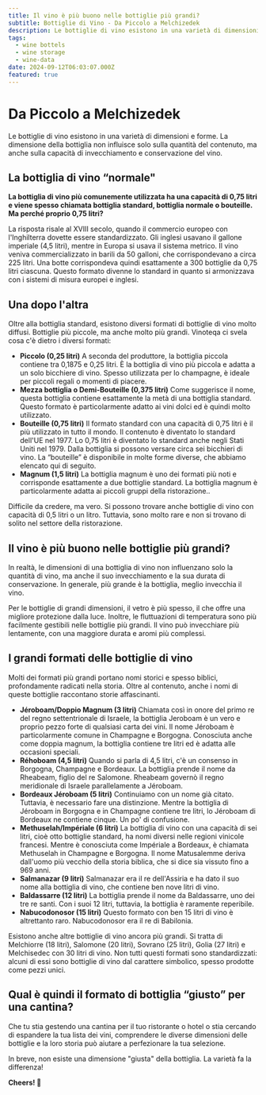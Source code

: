 ```yaml
---
title: Il vino è più buono nelle bottiglie più grandi?
subtitle: Bottiglie di Vino - Da Piccolo a Melchizedek
description: Le bottiglie di vino esistono in una varietà di dimensioni e forme. La dimensione della bottiglia non influisce solo sulla quantità del contenuto, ma anche sulla capacità di invecchiamento e conservazione del vino.
tags:
  - wine bottels
  - wine storage
  - wine-data
date: 2024-09-12T06:03:07.000Z
featured: true
---
```


# Da Piccolo a Melchizedek

Le bottiglie di vino esistono in una varietà di dimensioni e forme. La dimensione della bottiglia non influisce solo sulla quantità del contenuto, ma anche sulla capacità di invecchiamento e conservazione del vino.

## La bottiglia di vino “normale"

**La bottiglia di vino più comunemente utilizzata ha una capacità di 0,75 litri e viene spesso chiamata bottiglia standard, bottiglia normale o bouteille. Ma perché proprio 0,75 litri?** 

La risposta risale al XVIII secolo, quando il commercio europeo con l'Inghilterra dovette essere standardizzato. Gli inglesi usavano il gallone imperiale (4,5 litri), mentre in Europa si usava il sistema metrico. Il vino veniva commercializzato in barili da 50 galloni, che corrispondevano a circa 225 litri. Una botte corrispondeva quindi esattamente a 300 bottiglie da 0,75 litri ciascuna. Questo formato divenne lo standard in quanto si armonizzava con i sistemi di misura europei e inglesi.

## Una dopo l'altra

Oltre alla bottiglia standard, esistono diversi formati di bottiglie di vino molto diffusi. Bottiglie più piccole, ma anche molto più grandi. Vinoteqa ci svela cosa c'è dietro i diversi formati:

- **Piccolo (0,25 litri)** A seconda del produttore, la bottiglia piccola contiene tra 0,1875 e 0,25 litri. È la bottiglia di vino più piccola e adatta a un solo bicchiere di vino. Spesso utilizzata per lo champagne, è ideale per piccoli regali o momenti di piacere.
- **Mezza bottiglia o Demi-Bouteille (0,375 litri)** Come suggerisce il nome, questa bottiglia contiene esattamente la metà di una bottiglia standard. Questo formato è particolarmente adatto ai vini dolci ed è quindi molto utilizzato.
- **Bouteille (0,75 litri)** Il formato standard con una capacità di 0,75 litri è il più utilizzato in tutto il mondo. Il contenuto è diventato lo standard dell'UE nel 1977. Lo 0,75 litri è diventato lo standard anche negli Stati Uniti nel 1979. Dalla bottiglia si possono versare circa sei bicchieri di vino. La “bouteille” è disponibile in molte forme diverse, che abbiamo elencato qui di seguito.
- **Magnum (1,5 litri)** La bottiglia magnum è uno dei formati più noti e corrisponde esattamente a due bottiglie standard. La bottiglia magnum è particolarmente adatta ai piccoli gruppi della ristorazione.. 

Difficile da credere, ma vero. Si possono trovare anche bottiglie di vino con capacità di 0,5 litri o un litro. Tuttavia, sono molto rare e non si trovano di solito nel settore della ristorazione. 

## Il vino è più buono nelle bottiglie più grandi?

In realtà, le dimensioni di una bottiglia di vino non influenzano solo la quantità di vino, ma anche il suo invecchiamento e la sua durata di conservazione. In generale, più grande è la bottiglia, meglio invecchia il vino.

Per le bottiglie di grandi dimensioni, il vetro è più spesso, il che offre una migliore protezione dalla luce. Inoltre, le fluttuazioni di temperatura sono più facilmente gestibili nelle bottiglie più grandi. Il vino può invecchiare più lentamente, con una maggiore durata e aromi più complessi.

## I grandi formati delle bottiglie di vino

Molti dei formati più grandi portano nomi storici e spesso biblici, profondamente radicati nella storia. Oltre al contenuto, anche i nomi di queste bottiglie raccontano storie affascinanti.

- **Jéroboam/Doppio Magnum (3 litri)** Chiamata così in onore del primo re del regno settentrionale di Israele, la bottiglia Jeroboam è un vero e proprio pezzo forte di qualsiasi carta dei vini. Il nome Jéroboam è particolarmente comune in Champagne e Borgogna. Conosciuta anche come doppia magnum, la bottiglia contiene tre litri ed è adatta alle occasioni speciali.
- **Réhoboam (4,5 litri)** Quando si parla di 4,5 litri, c'è un consenso in Borgogna, Champagne e Bordeaux. La bottiglia prende il nome da Rheabeam, figlio del re Salomone. Rheabeam governò il regno meridionale di Israele parallelamente a Jéroboam.
- **Bordeaux Jéroboam (5 litri)** Continuiamo con un nome già citato. Tuttavia, è necessario fare una distinzione. Mentre la bottiglia di Jéroboam in Borgogna e in Champagne contiene tre litri, lo Jéroboam di Bordeaux ne contiene cinque. Un po' di confusione.
- **Methuselah/Impériale (6 litri)** La bottiglia di vino con una capacità di sei litri, cioè otto bottiglie standard, ha nomi diversi nelle regioni vinicole francesi. Mentre è conosciuta come Impériale a Bordeaux, è chiamata Methuselah in Champagne e Borgogna. Il nome Matusalemme deriva dall'uomo più vecchio della storia biblica, che si dice sia vissuto fino a 969 anni.
- **Salmanazar (9 litri)** Salmanazar era il re dell'Assiria e ha dato il suo nome alla bottiglia di vino, che contiene ben nove litri di vino.
- **Baldassarre (12 litri)** La bottiglia prende il nome da Baldassarre, uno dei tre re santi. Con i suoi 12 litri, tuttavia, la bottiglia è raramente reperibile.
- **Nabucodonosor (15 litri)** Questo formato con ben 15 litri di vino è altrettanto raro. Nabucodonosor era il re di Babilonia.

Esistono anche altre bottiglie di vino ancora più grandi. Si tratta di Melchiorre (18 litri), Salomone (20 litri), Sovrano (25 litri), Golia (27 litri) e Melchisedec con 30 litri di vino. Non tutti questi formati sono standardizzati: alcuni di essi sono bottiglie di vino dal carattere simbolico, spesso prodotte come pezzi unici.

## Qual è quindi il formato di bottiglia “giusto” per una cantina?

Che tu stia gestendo una cantina per il tuo ristorante o hotel o stia cercando di espandere la tua lista dei vini, comprendere le diverse dimensioni delle bottiglie e la loro storia può aiutare a perfezionare la tua selezione.

In breve, non esiste una dimensione "giusta" della bottiglia. La varietà fa la differenza!

**Cheers! 🍷**
